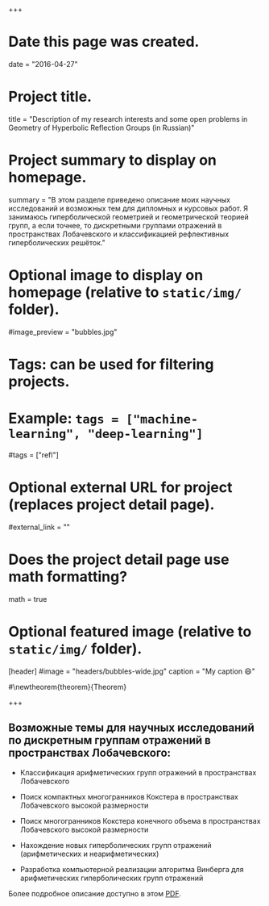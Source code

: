 +++
# Date this page was created.
date = "2016-04-27"

# Project title.
title = "Description of my research interests and some open problems in Geometry of Hyperbolic Reflection Groups (in Russian)"

# Project summary to display on homepage.
summary = "В этом разделе приведено описание моих научных исследований и возможных тем для дипломных и курсовых работ. Я занимаюсь гиперболической геометрией и геометрической теорией групп, а если точнее, то дискретными группами отражений в пространствах Лобачевского и классификацией рефлективных гиперболических решёток."

# Optional image to display on homepage (relative to `static/img/` folder).
#image_preview = "bubbles.jpg"

# Tags: can be used for filtering projects.
# Example: `tags = ["machine-learning", "deep-learning"]`
#tags = ["refl"]

# Optional external URL for project (replaces project detail page).
#external_link = ""

# Does the project detail page use math formatting?
math = true

# Optional featured image (relative to `static/img/` folder).
[header]
#image = "headers/bubbles-wide.jpg"
caption = "My caption :smile:"

#\newtheorem{theorem}{Theorem}

+++


## Возможные темы для научных исследований по дискретным группам отражений в пространствах Лобачевского:

  - Классификация арифметических групп отражений в пространствах Лобачевского

  - Поиск компактных многогранников Кокстера в пространствах Лобачевского высокой размерности
  
  - Поиск многогранников Кокстера конечного объема в пространствах Лобачевского высокой размерности

  - Нахождение новых гиперболических групп отражений (арифметических и неарифметических)

  - Разработка компьютерной реализации алгоритма Винберга для арифметических гиперболических групп отражений


Более подробное описание доступно в этом [PDF](Bogachev-NIR.pdf).

